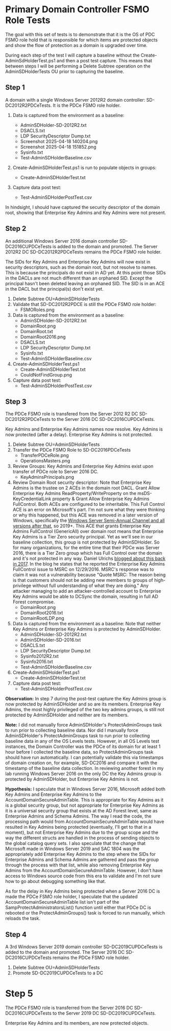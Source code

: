 # Primary Domain Controller FSMO Role Tests

The goal with this set of tests is to demonstrate that it is the OS of PDC FSMO role hold that is responsible for which items are protected objects and show the flow of protection as a domain is upgraded over time.

During each step of the test I will capture a baseline without the Create-AdminSdHolderTest.ps1 and then a post test capture. This means that between steps I will be performing a Delete Subtree operation on the AdminSDHolderTests OU prior to capturing the baseline.

## Step 1

A domain with a single Windows Server 2012R2 domain controller: SD-DC2012R2PDCeTests. It is the PDCe FSMO role holder.

1. Data is captured from the environment as a baseline:

   - AdminSDHolder-SD-2012R2.txt
   - DSACLS.txt
   - LDP SecurityDescriptor Dump.txt
   - Screenshot 2025-04-18 140204.png
   - Screenshot 2025-04-18 151852.png
   - Sysinfo.txt
   - Test-AdminSDHolderBaseline.csv

2. Create-AdminSDHolderTest.ps1 is run to populate objects in groups:

   - Create-AdminSDHolderTest.txt

3. Capture data post test:
   - Test-AdminSDHolderPostTest.csv

In hindsight, I should have captured the security descriptor of the domain root, showing that Enterprise Key Admins and Key Admins were not present.

## Step 2

An additional Windows Server 2016 domain controller SD-DC2016CUPDCeTests is added to the domain and promoted. The Server 2012R2 DC SD-DC2012R2PDCeTests remains the PDCe FSMO role holder.

The SIDs for Key Admins and Enterprise Key Admins will now exist in security descriptors, such as the domain root, but not resolve to names. This is because the principals do not exist in AD yet. At this point those SIDs in the DACLs are not much different than an orphaned SID. Except the principal hasn't been deleted leaving an orphaned SID. The SID is in an ACE in the DACL but the principal(s) don't exist yet.

1. Delete Subtree OU=AdminSDHolderTests
2. Validate that SD-DC2012R2PDCE is still the PDCe FSMO role holder:
   - FSMORoles.png
3. Data is captured from the environment as a baseline:
   - AdminSDHolder-SD-2012R2.txt
   - DomainRoot.png
   - DomainRoot.txt
   - DomainRoot2016.png
   - DSACLS.txt
   - LDP SecurityDescriptor Dump.txt
   - Sysinfo.txt
   - Test-AdminSDHolderBaseline.csv
4. Create-AdminSDHolderTest.ps1
   - Create-AdminSDHolderTest.txt
   - CouldNotFindGroup.png
5. Capture data post test:
   - Test-AdminSDHolderPostTest.csv

## Step 3

The PDCe FSMO role is transfered from the Server 2012 R2 DC SD-DC2012R2PDCeTests to the Server 2016 DC SD-DC2016CUPDCeTests.

Key Admins and Enterprise Key Admins names now resolve. Key Admins is now protected (after a delay). Enterprise Key Admins is not protected.

1. Delete Subtree OU=AdminSDHolderTests
2. Transfer the PDCe FSMO Role to SD-DC2016PDCeTests
   - TransferPDCeRole.png
   - OperationsMasters.png
3. Review Groups: Key Admins and Enterprise Key Admins exist upon transfer of PDCe role to Server 2016 DC.
   - KeyAdminsPrincipals.png
4. Review Domain Root security descriptor: Note that Enterprise Key Admins is the trustee on 2 ACEs in the domain root DACL. Grant Allow Enterprise Key Admins ReadProperty/WriteProperty on the msDS-KeyCredentialLink property & Grant Allow Enterprise Key Admins FullControl. Both ACEs are configured to be inheritable. This Full Control ACE is an error on Microsoft's part. I'm not sure what they were thinking or why this happened, but this ACE was removed in a later version of Windows, specifically the [Windows Server Semi-Annual Channel and all versions after that](https://learn.microsoft.com/en-us/windows-server/identity/ad-ds/deploy/domain-wide-updates#windows-server-semi-annual-channel-domain-wide-updates), so 2019+. This ACE that grants Enterprise Key Admins FullControl (GenericAll) over domain root means that Enterprise Key Admins is a Tier Zero security principal. Yet as we'll see in our baseline collection, this group is not protected by AdminSDHolder. So for many organizations, for the entire time that their PDCe was Server 2016, there is a Tier Zero group which has Full Control over the domain and it's not protected in any way. Daniel Ulrichs [blogged about this back in 2017](https://secureidentity.se/adprep-bug-in-windows-server-2016/). In the blog he states that he reported the Enterprise Key Admins FullControl issue to MSRC on 12/29/2016. MSRC's response was to claim it was not a vulnerability because "Quote MSRC: The reason being is that customers should not be adding new members to groups of high-privilege without full understanding of what they are doing." Any attacker managing to add an attacker-controlled account to Enterprise Key Admins would be able to DCSync the domain, resulting in full AD Forest compromise.
   - DomainRoot.png
   - DomainRoot2016.txt
   - DomainRootLDP.png
5. Data is captured from the environment as a baseline: Note that neither Key Admins or Enterprise Key Admins is protected by AdminSDHolder.
   - AdminSDHolder-SD-2012R2.txt
   - AdminSDHolder-SD-2016.txt
   - DSACLS.txt
   - LDP SecurityDescriptor Dump.txt
   - Sysinfo2012R2.txt
   - Sysinfo2016.txt
   - Test-AdminSDHolderBaseline.csv
6. Create-AdminSDHolderTest.ps1
   - Create-AdminSDHolderTest.txt
7. Capture data post test:
   - Test-AdminSDHolderPostTest.csv

**Observation:** In step 7 during the post-test capture the Key Admins group is now protected by AdminSDHolder and so are its members. Enterprise Key Admins, the most highly privileged of the two key admins groups, is still not protected by AdminSDHolder and neither are its members.

**Note:** I did not manually force AdminSDHolder's ProtectAdminGroups task to run prior to collecting baseline data. Nor did I manually force AdminSDHolder's ProtectAdminGroups task to run prior to collecting baseline data in any of the OS Levels tests. However, in all OS Levels test instances, the Domain Controller was the PDCe of its domain for at least 1 hour before I collected the baseline data, so ProtectAdminGroups task should have run automatically. I can potentially validate this via timestamps of domain creation on, for example, SD-DC2016 and compare it with the timestamp of the baseline data collection. In reviewing another forest in my lab running Windows Server 2016 on the only DC the Key Admins group is protected by AdminSDHolder, but Enterprise Key Admins is not.

**Hypothesis:** I speculate that in Windows Server 2016, Microsoft added both Key Admins and Enterprise Key Admins to the AccountDomainSecureAdminTable. This is appropriate for Key Admins as it is a global security group, but not appropriate for Enterprise Key Admins as it is a universal security group that exists at the AD Forest level, same as Enterprise Admins and Schema Admins. The way I read the code, the processing path would from AccountDomainSecureAdminTable would have resulted in Key Admins being protected (eventually, I'll get to that in a moment), but not Enterprise Key Admins due to the group scope and the way the different structs are handled in the process of sending objects to the global catalog query sets. I also speculate that the change that Microsoft made in Windows Server 2019 and SAC 1804 was the appropriately add Enterprise Key Admins to the step where the SIDs for Enterprise Admins and Schema Admins are gathered and pass the group through the process with that list, while also removing Enterprise Key Admins from the AccountDomainSecureAdminTable. However, I don't have access to Windows source code from this era to validate and I'm not sure how to go about debugging something like that.

As for the delay in Key Admins being protected when a Server 2016 DC is made the PDCe FSMO role holder, I speculate that the updated AccountDomainSecureAdminTable list isn't part of the SampProtectAdministratorsList() function until either that PDCe DC is rebooted or the ProtectAdminGroups() task is forced to run manually, which reloads the task.

## Step 4

A 3rd Windows Server 2019 domain controller SD-DC2019CUPDCeTests is added to the domain and promoted. The Server 2016 DC SD-DC2016CUPDCeTests remains the PDCe FSMO role holder.

1. Delete Subtree OU=AdminSDHolderTests
2. Promote SD-DC2019CUPDCeTests to a DC

# Step 5

The PDCe FSMO role is transferred from the Server 2016 DC SD-DC2016CUPDCeTests to the Server 2019 DC SD-DC2019CUPDCeTests.

Enterprise Key Admins and its members, are now protected objects.
